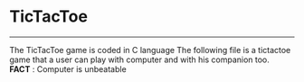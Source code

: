 # TicTacToe

____________________________________________________

The TicTacToe game is coded in C language
The following file is a tictactoe game that a user can play with computer and with his companion too.  
**FACT** : Computer is unbeatable
